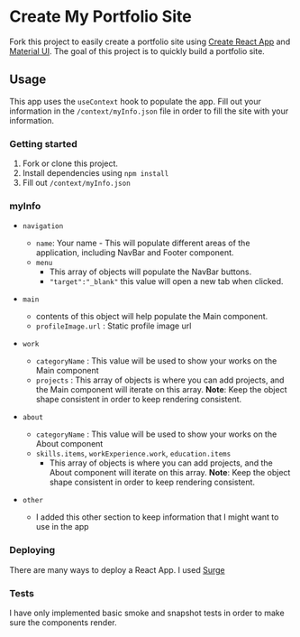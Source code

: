 # Create My Portfolio Site

Fork this project to easily create a portfolio site using [Create React App](https://github.com/facebook/create-react-app) and [Material UI](https://material-ui.com/). The goal of this project is to quickly build a portfolio site.

## Usage

This app uses the `useContext` hook to populate the app. Fill out your information in the `/context/myInfo.json` file in order to fill the site with your information.

### Getting started

1. Fork or clone this project. 
2. Install dependencies using `npm install`
3. Fill out `/context/myInfo.json`

### myInfo 
* `navigation`
  * `name`: Your name - This will populate different areas of the application, including NavBar and Footer component.
  * `menu`
    * This array of objects will populate the NavBar buttons.
    * `"target":"_blank"` this value will open a new tab when clicked.
* `main`
  * contents of this object will help populate the Main component.
  * `profileImage.url` : Static profile image url
* `work`
  * `categoryName` : This value will be used to show your works on the Main component
  * `projects` : This array of objects is where you can add projects, and the Main component will iterate on this array. **Note**: Keep the object shape consistent in order to keep rendering consistent.
* `about`
  * `categoryName` : This value will be used to show your works on the About component
  * `skills.items`, `workExperience.work`, `education.items` 
    * This array of objects is where you can add projects, and the About component will iterate on this array. **Note**: Keep the object shape consistent in order to keep rendering consistent.
  
* `other`
  * I added this other section to keep information that I might want to use in the app
### Deploying
There are many ways to deploy a React App. I used [Surge](https://surge.sh/)

### Tests
I have only implemented basic smoke and snapshot tests in order to make sure the components render.